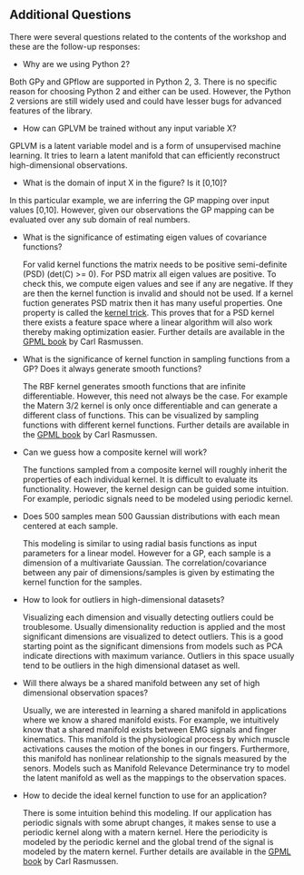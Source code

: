 ## Additional Questions

There were several questions related to the contents of the workshop and these are the follow-up responses:

* Why are we using Python 2?

Both GPy and GPflow are supported in Python 2, 3. There is no specific reason for choosing Python 2 and either can be used. However, the Python 2 versions are still widely used and could have lesser bugs for advanced features of the library.

* How can GPLVM be trained without any input variable X?

GPLVM is a latent variable model and is a form of unsupervised machine learning. It tries to learn a latent manifold that can efficiently reconstruct high-dimensional observations.

* What is the domain of input X in the figure? Is it [0,10]?

In this particular example, we are inferring the GP mapping over input values [0,10]. However, given our observations the GP mapping can be evaluated over any sub domain of real numbers.

* What is the significance of estimating eigen values of covariance functions?

  For valid kernel functions the matrix needs to be positive semi-definite (PSD) (det(C) >= 0). For PSD matrix all eigen values are positive. To check this, we compute eigen values and see if any are negative. If they are then the kernel function is invalid and should not be used. If a kernel fuction generates PSD matrix then it has many useful properties. One property is called the [kernel trick](https://en.wikipedia.org/wiki/Kernel_method). This proves that for a PSD kernel there exists a feature space where a linear algorithm will also work thereby making optimization easier. Further details are available in the [GPML book](http://www.gaussianprocess.org/gpml/chapters/RW4.pdf) by Carl Rasmussen.

* What is the significance of kernel function in sampling functions from a GP? Does it always generate smooth functions?

  The RBF kernel generates smooth functions that are infinite differentiable. However, this need not always be the case. For example the Matern 3/2 kernel is only once differentiable and can generate a different class of functions. This can be visualized by sampling functions with different kernel functions. Further details are available in the [GPML book](http://www.gaussianprocess.org/gpml/chapters/RW4.pdf) by Carl Rasmussen.

* Can we guess how a composite kernel will work?

  The functions sampled from a composite kernel will roughly inherit the properties of each individual kernel. It is difficult to evaluate its functionality. However, the kernel design can be guided some intuition. For example, periodic signals need to be modeled using periodic kernel.

* Does 500 samples mean 500 Gaussian distributions with each mean centered at each sample.

  This modeling is similar to using radial basis functions as input parameters for a linear model. However for a GP, each sample is a dimension of a multivariate Gaussian. The correlation/covariance between any pair of dimensions/samples is given by estimating the kernel function for the samples.

* How to look for outliers in high-dimensional datasets?

  Visualizing each dimension and visually detecting outliers could be troublesome. Usually dimensionality reduction is applied and the most significant dimensions are visualized to detect outliers. This is a good starting point as the significant dimensions from models such as PCA indicate directions with maximum variance. Outliers in this space usually tend to be outliers in the high dimensional dataset as well.

* Will there always be a shared manifold between any set of high dimensional observation spaces?

  Usually, we are interested in learning a shared manifold in applications where we know a shared manifold exists. For example, we intuitively know that a shared manifold exists between EMG signals and finger kinematics. This manifold is the physiological process by which muscle activations causes the motion of the bones in our fingers. Furthermore, this manifold has nonlinear relationship to the signals measured by the senors. Models such as Manifold Relevance Determinance try to model the latent manifold as well as the mappings to the observation spaces.

* How to decide the ideal kernel function to use for an application?

  There is some intuition behind this modeling. If our application has periodic signals with some abrupt changes, it makes sense to use a periodic kernel along with a matern kernel. Here the periodicity is modeled by the periodic kernel and the global trend of the signal is modeled by the matern kernel. Further details are available in the [GPML book](http://www.gaussianprocess.org/gpml/chapters/RW4.pdf) by Carl Rasmussen.
